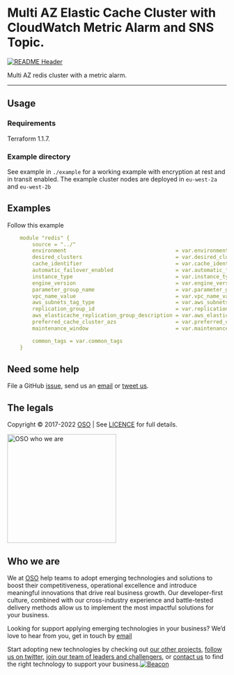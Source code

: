 
<!-- markdownlint-disable -->
# Multi AZ Elastic Cache Cluster with CloudWatch Metric Alarm and SNS Topic.


<!-- markdownlint-restore -->

[![README Header][readme_header_img]][readme_header_link]

<!--




  ** DO NOT EDIT THIS FILE
  **
  ** This file was automatically generated by the `build-harness`.
  ** 1) Make all changes to `README.yaml`
  ** 2) Run `make init` (you only need to do this once)
  ** 3) Run`make readme` to rebuild this file.
  **
  ** (We maintain HUNDREDS of open source projects. This is how we maintain our sanity.)
  **





-->
Multi AZ redis cluster with a metric alarm. 

---






## Usage

### Requirements
Terraform 1.1.7.
### Example directory 
See example in `./example` for a working example with encryption at rest and in transit enabled. The example cluster nodes are deployed in 
`eu-west-2a` and `eu-west-2b`




## Examples

Follow this example
```yaml
    module "redis" {
        source = "../"
        environment                                   = var.environment
        desired_clusters                              = var.desired_clusters
        cache_identifier                              = var.cache_identifier
        automatic_failover_enabled                    = var.automatic_failover_enabled
        instance_type                                 = var.instance_type
        engine_version                                = var.engine_version
        parameter_group_name                          = var.parameter_group_name
        vpc_name_value                                = var.vpc_name_value
        aws_subnets_tag_type                          = var.aws_subnets_tag_type
        replication_group_id                          = var.replication_group_id
        aws_elasticache_replication_group_description = var.aws_elasticache_replication_group_description
        preferred_cache_cluster_azs                   = var.preferred_cache_cluster_azs
        maintenance_window                            = var.maintenance_window

        common_tags = var.common_tags
    }
```








## Need some help

File a GitHub [issue](https://github.com/https://github.com/osodevops/aws-terraform-module-redis/issues), send us an [email][email] or [tweet us][twitter].

## The legals

Copyright © 2017-2022 [OSO](https://oso.sh) | See [LICENCE](LICENSE) for full details.

[<img src="https://oso-public-resources.s3.eu-west-1.amazonaws.com/oso-logo-green.png" alt="OSO who we are" width="250"/>](https://oso.sh/who-we-are/)

## Who we are

We at [OSO][website] help teams to adopt emerging technologies and solutions to boost their competitiveness, operational excellence and introduce meaningful innovations that drive real business growth. Our developer-first culture, combined with our cross-industry experience and battle-tested delivery methods allow us to implement the most impactful solutions for your business.

Looking for support applying emerging technologies in your business? We’d love to hear from you, get in touch by [email][email]

Start adopting new technologies by checking out [our other projects][github], [follow us on twitter][twitter], [join our team of leaders and challengers][careers], or [contact us][contact] to find the right technology to support your business.[![Beacon][beacon]][website]

  [logo]: https://oso-public-resources.s3.eu-west-1.amazonaws.com/oso-logo-green.png
  [website]: https://oso.sh?utm_source=github&utm_medium=readme&utm_campaign=https://github.com/osodevops/aws-terraform-module-redis&utm_content=website
  [github]: https://github.com/osodevops?utm_source=github&utm_medium=readme&utm_campaign=https://github.com/osodevops/aws-terraform-module-redis&utm_content=github
  [careers]: https://oso.sh/careers/?utm_source=github&utm_medium=readme&utm_campaign=https://github.com/osodevops/aws-terraform-module-redis&utm_content=careers
  [contact]: https://oso.sh/contact/?utm_source=github&utm_medium=readme&utm_campaign=https://github.com/osodevops/aws-terraform-module-redis&utm_content=contact
  [linkedin]: https://www.linkedin.com/company/oso-devops?utm_source=github&utm_medium=readme&utm_campaign=https://github.com/osodevops/aws-terraform-module-redis&utm_content=linkedin
  [twitter]: https://twitter.com/osodevops?utm_source=github&utm_medium=readme&utm_campaign=https://github.com/osodevops/aws-terraform-module-redis&utm_content=twitter
  [email]: mailto:enquiries@oso.sh?utm_source=github&utm_medium=readme&utm_campaign=https://github.com/osodevops/aws-terraform-module-redis&utm_content=email
  [readme_header_img]: https://oso-public-resources.s3.eu-west-1.amazonaws.com/oso-animation.gif
  [readme_header_link]: https://oso.sh/what-we-do/?utm_source=github&utm_medium=readme&utm_campaign=https://github.com/osodevops/aws-terraform-module-redis&utm_content=readme_header_link
  [beacon]: https://github-analyics.ew.r.appspot.com/G-WV0Q3HYW08/https://github.com/osodevops/aws-terraform-module-redis?pixel&cs=github&cm=readme&an=aws-terraform-module-redis
